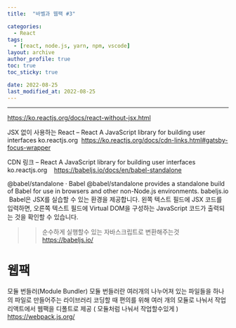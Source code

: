 ```yaml
---
title:  "바벨과 웹팩 #3"

categories:
  - React
tags:
  - [react, node.js, yarn, npm, vscode]
layout: archive
author_profile: true
toc: true
toc_sticky: true

date: 2022-08-25
last_modified_at: 2022-08-25
---
```


---
https://ko.reactjs.org/docs/react-without-jsx.html

JSX 없이 사용하는 React – React
A JavaScript library for building user interfaces
ko.reactjs.org
​
https://ko.reactjs.org/docs/cdn-links.html#gatsby-focus-wrapper

CDN 링크 – React
A JavaScript library for building user interfaces
ko.reactjs.org
​
​
​
https://babeljs.io/docs/en/babel-standalone

@babel/standalone · Babel
@babel/standalone provides a standalone build of Babel for use in browsers and other non-Node.js environments.
babeljs.io
​
Babel은 JSX를 실습할 수 있는 환경을 제공합니다. 왼쪽 텍스트 필드에 JSX 코드를 입력하면, 오른쪽 텍스트 필드에 Virtual DOM을 구성하는 JavaScript 코드가 출력되는 것을 확인할 수 있습니다.
​
​
​
​
>> 순수하게 실행할수 있는 자바스크립트로 변환해주는것
​
https://babeljs.io/
​
​
# 웹팩
모듈 번들러(Module Bundler)
모듈 번들러란 여러개의 나누어져 있는 파일들을 하나의 파일로 만들어주는 라이브러리
코딩할 때 편의를 위해 여러 개의 모듈로 나눠서 작업
리액트에서 웹팩을 디폴트로 제공 ( 모듈처럼 나눠서 작업할수있게 )
​
https://webpack.js.org/